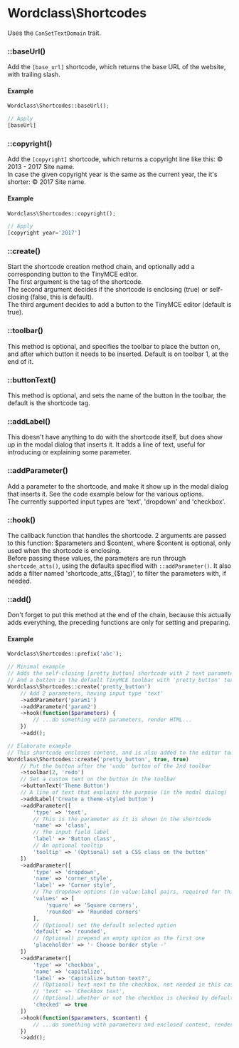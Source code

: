 # Wordclass\Shortcodes
Uses the `CanSetTextDomain` trait.

### ::baseUrl()
Add the `[base_url]` shortcode, which returns the base URL of the website, with trailing slash.

#### Example
```php
Wordclass\Shortcodes::baseUrl();

// Apply
[baseUrl]
```

### ::copyright()
Add the `[copyright]` shortcode, which returns a copyright line like this: © 2013 - 2017 Site name.  
In case the given copyright year is the same as the current year, the it's shorter: © 2017 Site name.

#### Example
```php
Wordclass\Shortcodes::copyright();

// Apply
[copyright year='2017']
```

### ::create()
Start the shortcode creation method chain, and optionally add a corresponding button to the TinyMCE editor.  
The first argument is the tag of the shortcode.  
The second argument decides if the shortcode is enclosing (true) or self-closing (false, this is default).  
The third argument decides to add a button to the TinyMCE editor (default is true).  

### ::toolbar()
This method is optional, and specifies the toolbar to place the button on, and after which button it needs to be inserted. Default is on toolbar 1, at the end of it.

### ::buttonText()
This method is optional, and sets the name of the button in the toolbar, the default is the shortcode tag.

### ::addLabel()
This doesn't have anything to do with the shortcode itself, but does show up in the modal dialog that inserts it. It adds a line of text, useful for introducing or explaining some parameter.

### ::addParameter()
Add a parameter to the shortcode, and make it show up in the modal dialog that inserts it. See the code example below for the various options.  
The currently supported input types are 'text', 'dropdown' and 'checkbox'.

### ::hook()
The callback function that handles the shortcode. 2 arguments are passed to this function: $parameters and $content, where $content is optional, only used when the shortcode is enclosing.  
Before passing these values, the parameters are run through ```shortcode_atts()```, using the defaults specified with ```::addParameter()```. It also adds a filter named 'shortcode_atts_{$tag}', to filter the parameters with, if needed.

### ::add()
Don't forget to put this method at the end of the chain, because this actually adds everything, the preceding functions are only for setting and preparing.

#### Example
```php
Wordclass\Shortcodes::prefix('abc');

// Minimal example
// Adds the self-closing [pretty_button] shortcode with 2 text parameters,
// And a button in the default TinyMCE toolbar with 'pretty_button' text on it
Wordclass\Shortcodes::create('pretty_button')
    // Add 2 parameters, having input type 'text'
    ->addParameter('param1')
    ->addParameter('param2')
    ->hook(function($parameters) {
        // ...do something with parameters, render HTML...
    })
    ->add();

// Elaborate example
// This shortcode encloses content, and is also added to the editor toolbar
Wordclass\Shortcodes::create('pretty_button', true, true)
    // Put the button after the 'undo' button of the 2nd toolbar
    ->toolbar(2, 'redo')
    // Set a custom text on the button in the toolbar
    ->buttonText('Theme Button')
    // A line of text that explains the purpose (in the modal dialog)
    ->addLabel('Create a theme-styled button')
    ->addParameter([
        'type' => 'text',
        // This is the parameter as it is shown in the shortcode
        'name' => 'class',
        // The input field label
        'label' => 'Button class',
        // An optional tooltip
        'tooltip' => '(Optional) set a CSS class on the button'
    ])
    ->addParameter([
        'type' => 'dropdown',
        'name' => 'corner_style',
        'label' => 'Corner style',
        // The dropdown options (in value:label pairs, required for this input type)
        'values' => [
            'square' => 'Square corners',
            'rounded' => 'Rounded corners'
        ],
        // (Optional) set the default selected option
        'default' => 'rounded',
        // (Optional) prepend an empty option as the first one
        'placeholder' => '- Choose border style -'
    ])
    ->addParameter([
        'type' => 'checkbox',
        'name' => 'capitalize',
        'label' => 'Capitalize button text?',
        // (Optional) text next to the checkbox, not needed in this case
        // 'text' => 'Checkbox text',
        // (Optional) whether or not the checkbox is checked by default
        'checked' => true
    ])
    ->hook(function($parameters, $content) {
        // ...do something with parameters and enclosed content, render HTML...
    })
    ->add();
```
